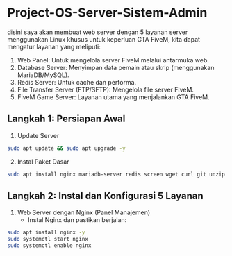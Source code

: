 # Project-OS-Server-Sistem-Admin
disini saya akan membuat web server dengan 5 layanan server menggunakan Linux khusus untuk keperluan GTA FiveM, kita dapat mengatur layanan yang meliputi:
  1. Web Panel: Untuk mengelola server FiveM melalui antarmuka web.
  2. Database Server: Menyimpan data pemain atau skrip (menggunakan MariaDB/MySQL).
  3. Redis Server: Untuk cache dan performa.
  4. File Transfer Server (FTP/SFTP): Mengelola file server FiveM.
  5. FiveM Game Server: Layanan utama yang menjalankan GTA FiveM.

## Langkah 1: Persiapan Awal
  1. Update Server
```bash
sudo apt update && sudo apt upgrade -y
```
  2. Instal Paket Dasar
```bash
sudo apt install nginx mariadb-server redis screen wget curl git unzip -y
```

## Langkah 2: Instal dan Konfigurasi 5 Layanan
  1. Web Server dengan Nginx (Panel Manajemen)
     - Instal Nginx dan pastikan berjalan:
```bash
sudo apt install nginx -y
sudo systemctl start nginx
sudo systemctl enable nginx
```
